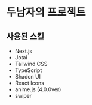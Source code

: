 # 두남자의 프로젝트

## 사용된 스킬

- Next.js
- Jotai
- Tailwind CSS
- TypeScript
- Shadcn UI
- React Icons
- anime.js (4.0.0ver)
- swiper
